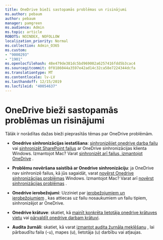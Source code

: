 ```yaml
---
title: OneDrive bieži sastopamās problēmas un risinājumi
ms.author: pebaum
author: pebaum
manager: pamgreen
ms.audience: Admin
ms.topic: article
ROBOTS: NOINDEX, NOFOLLOW
localization_priority: Normal
ms.collection: Admin_O365
ms.custom:
- "9000293"
- "1901"
ms.openlocfilehash: 48e479de381dc5bd969002a6257416fdd5b3cac4
ms.sourcegitcommit: 0f0186044a3597e42ad14c32ca58e7224344dcfa
ms.translationtype: MT
ms.contentlocale: lv-LV
ms.lasthandoff: 12/15/2019
ms.locfileid: "40054637"
---
```

# <a name="onedrive-common-issues-and-resolutions"></a>OneDrive bieži sastopamās problēmas un risinājumi

Tālāk ir norādītas dažas bieži pieprasītās tēmas par OneDrive problēmām.

- **Onedrive sinhronizācijas iestatīšana**: [sinhronizējiet onedrive darba failu](https://go.microsoft.com/fwlink/?linkid=533375) vai [sinhronizēt SharePoint failus](https://go.microsoft.com/fwlink/?linkid=871666) ar OneDrive sinhronizācijas klienta Windows.  Izmantojot Mac? Varat [sinhronizēt arī failus, izmantojot OneDrive](https://support.office.com/article/Sync-files-with-the-OneDrive-sync-client-on-Mac-OS-X-d11b9f29-00bb-4172-be39-997da46f913f) .

- **Problēmu novēršana saistībā ar Onedrive sinhronizāciju**: ja OneDrive nav sinhronizē failus, kā jūs sagaidāt, varat [novērst Onedrive sinhronizācijas problēmas](https://go.microsoft.com/fwlink/?linkid=866431) Windows. Izmantojot Mac? Varat arī [novērst sinhronizācijas problēmas](https://support.office.com/article/fix-onedrive-sync-problems-on-a-mac-af3012d7-13ec-4ac9-bbb1-ebcd2a0cd756) .
- **Onedrive ierobežojumi**: Uzziniet par [ierobežojumiem un ierobežojumiem](https://support.office.com/article/Invalid-file-names-and-file-types-in-OneDrive-OneDrive-for-Business-and-SharePoint-64883a5d-228e-48f5-b3d2-eb39e07630fa) , kas attiecas uz failu nosaukumiem un failu tipiem, sinhronizējot ar OneDrive.
- **Onedrive krātuve**: skatiet, kā [mainīt konkrēta lietotāja onedrive krātuves vietu](https://docs.microsoft.com/onedrive/change-user-storage) vai [pārvaldīt onedrive darbam krātuvi](https://support.office.com/article/Manage-your-OneDrive-for-Business-storage-31519161-059C-4764-B6F8-F5CD29F7FE68).
- **Audita žurnāli**: skatiet, kā varat [izmantot audita žurnāla meklēšanu](https://docs.microsoft.com/office365/securitycompliance/search-the-audit-log-in-security-and-compliance#search-the-audit-log) , lai pārbaudītu faila (-u), mapes (u), lietotāja (u) darbību vai atļaujas. 
